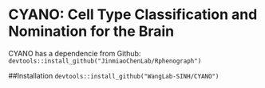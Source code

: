 # CYANO: Cell Type Classification and Nomination for the Brain
CYANO has a dependencie from Github:
`devtools::install_github("JinmiaoChenLab/Rphenograph")`

##Installation
`devtools::install_github("WangLab-SINH/CYANO")`
